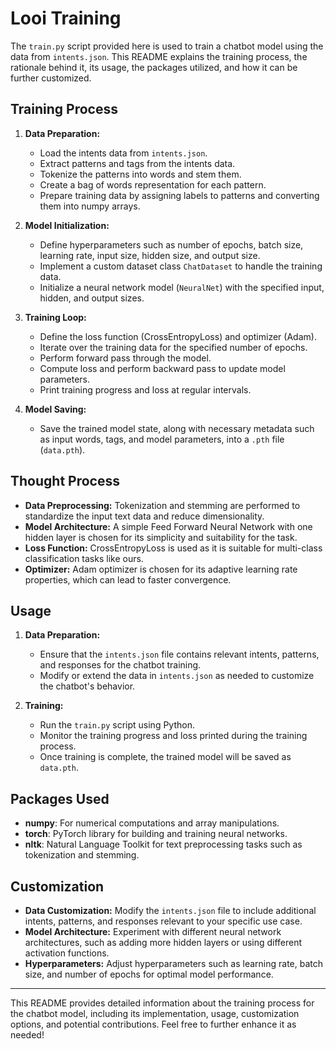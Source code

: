 # Looi Training

The `train.py` script provided here is used to train a chatbot model using the data from `intents.json`. This README explains the training process, the rationale behind it, its usage, the packages utilized, and how it can be further customized.

## Training Process

1. **Data Preparation:**
   - Load the intents data from `intents.json`.
   - Extract patterns and tags from the intents data.
   - Tokenize the patterns into words and stem them.
   - Create a bag of words representation for each pattern.
   - Prepare training data by assigning labels to patterns and converting them into numpy arrays.

2. **Model Initialization:**
   - Define hyperparameters such as number of epochs, batch size, learning rate, input size, hidden size, and output size.
   - Implement a custom dataset class `ChatDataset` to handle the training data.
   - Initialize a neural network model (`NeuralNet`) with the specified input, hidden, and output sizes.

3. **Training Loop:**
   - Define the loss function (CrossEntropyLoss) and optimizer (Adam).
   - Iterate over the training data for the specified number of epochs.
   - Perform forward pass through the model.
   - Compute loss and perform backward pass to update model parameters.
   - Print training progress and loss at regular intervals.

4. **Model Saving:**
   - Save the trained model state, along with necessary metadata such as input words, tags, and model parameters, into a `.pth` file (`data.pth`).

## Thought Process

- **Data Preprocessing:** Tokenization and stemming are performed to standardize the input text data and reduce dimensionality.
- **Model Architecture:** A simple Feed Forward Neural Network with one hidden layer is chosen for its simplicity and suitability for the task.
- **Loss Function:** CrossEntropyLoss is used as it is suitable for multi-class classification tasks like ours.
- **Optimizer:** Adam optimizer is chosen for its adaptive learning rate properties, which can lead to faster convergence.

## Usage

1. **Data Preparation:**
   - Ensure that the `intents.json` file contains relevant intents, patterns, and responses for the chatbot training.
   - Modify or extend the data in `intents.json` as needed to customize the chatbot's behavior.

2. **Training:**
   - Run the `train.py` script using Python.
   - Monitor the training progress and loss printed during the training process.
   - Once training is complete, the trained model will be saved as `data.pth`.

## Packages Used

- **numpy**: For numerical computations and array manipulations.
- **torch**: PyTorch library for building and training neural networks.
- **nltk**: Natural Language Toolkit for text preprocessing tasks such as tokenization and stemming.

## Customization

- **Data Customization:** Modify the `intents.json` file to include additional intents, patterns, and responses relevant to your specific use case.
- **Model Architecture:** Experiment with different neural network architectures, such as adding more hidden layers or using different activation functions.
- **Hyperparameters:** Adjust hyperparameters such as learning rate, batch size, and number of epochs for optimal model performance.

---

This README provides detailed information about the training process for the chatbot model, including its implementation, usage, customization options, and potential contributions. Feel free to further enhance it as needed!